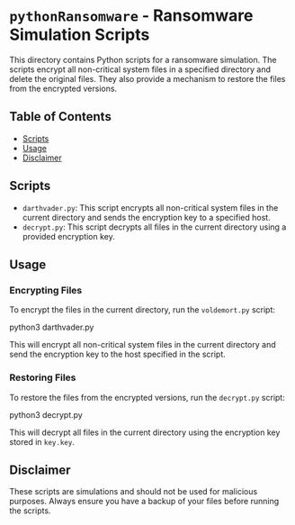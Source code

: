 # `pythonRansomware` - Ransomware Simulation Scripts

This directory contains Python scripts for a ransomware simulation. The scripts encrypt all non-critical system files in a specified directory and delete the original files. They also provide a mechanism to restore the files from the encrypted versions.

## Table of Contents

- [Scripts](#scripts)
- [Usage](#usage)
- [Disclaimer](#disclaimer)

## Scripts

- `darthvader.py`: This script encrypts all non-critical system files in the current directory and sends the encryption key to a specified host.
- `decrypt.py`: This script decrypts all files in the current directory using a provided encryption key.

## Usage

### Encrypting Files

To encrypt the files in the current directory, run the `voldemort.py` script:

python3 darthvader.py


This will encrypt all non-critical system files in the current directory and send the encryption key to the host specified in the script.

### Restoring Files

To restore the files from the encrypted versions, run the `decrypt.py` script:

python3 decrypt.py


This will decrypt all files in the current directory using the encryption key stored in `key.key`.

## Disclaimer

These scripts are simulations and should not be used for malicious purposes. Always ensure you have a backup of your files before running the scripts.
